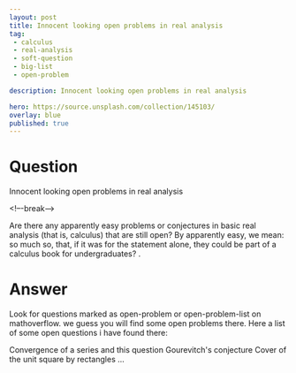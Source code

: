 ```yaml
---
layout: post
title: Innocent looking open problems in real analysis
tag:
 - calculus
 - real-analysis
 - soft-question
 - big-list
 - open-problem

description: Innocent looking open problems in real analysis

hero: https://source.unsplash.com/collection/145103/
overlay: blue 
published: true
---
```


# Question 

Innocent looking open problems in real analysis

<!–-break-–>


Are there any apparently easy problems or conjectures in basic real analysis (that is, calculus) that are still open? By apparently easy, we mean: so much so, that, if it was for the statement alone, they could be part of a calculus book for undergraduates?
.

# Answer 


Look for questions marked as open-problem or open-problem-list on mathoverflow. we guess you will find some open problems there.
Here a list of some open questions i have found there:

Convergence of a series and this question
Gourevitch's conjecture
Cover of the unit square by rectangles
...


